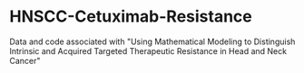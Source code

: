 # HNSCC-Cetuximab-Resistance
Data and code associated with "Using Mathematical Modeling to Distinguish Intrinsic and Acquired Targeted Therapeutic Resistance in Head and Neck Cancer"
